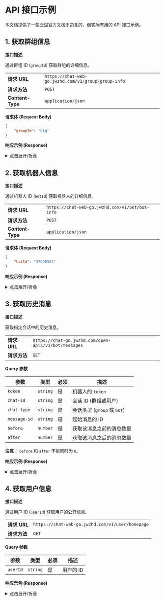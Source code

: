 # API 接口示例

本文档提供了一些云湖官方文档未包含的、但实际有用的 API 接口示例。

## 1. 获取群组信息

**接口描述**

通过群组 ID (`groupId`) 获取群组的详细信息。

|                  |                                                     |
| ---------------- | --------------------------------------------------- |
| **请求 URL**     | `https://chat-web-go.jwzhd.com/v1/group/group-info` |
| **请求方法**     | `POST`                                              |
| **Content-Type** | `application/json`                                  |

**请求体 (Request Body)**

```json
{
    "groupId": "big"
}
```

**响应示例 (Response)**

<details>
<summary>点击展开/折叠</summary>

```json
{
    "code": 1,
    "data": {
        "group": {
            "id": 1,
            "groupId": "big",
            "name": "全员群·(づ｡◕‿‿◕｡)づ",
            "introduction": "15亿用户总群\n新注册用户默认加入这个群，请不要刷屏发消息\n不想用全员群可以选择退群，退群后也可以重新加入\n玩机问题进对应手机群询问，不要在全员群询问\n\n在开始聊天前请阅读全员群规范: https://www.yhchat.com/c/p/796\n\n如有引导性消费或者不在正规平台进行交易的 请谨慎交易\n如有人称是本软件官方人员 请公开询问此群管理员或ID ",
            "createBy": "7058262",
            "createTime": 0,
            "avatarId": 32040,
            "avatarUrl": "https://chat-img.jwznb.com/622528d954723767f3ad265c8b7fa4b9.png",
            "headcount": 133290,
            "readHistory": 1,
            "category": "",
            "uri": "http://chat.jwznb.com:8888/open-apis/v1/bot/send?token=",
            "groupBotRel": {
                "id": 0,
                "groupId": "",
                "botId": "",
                "delFlag": 0,
                "createTime": 0,
                "updateTsime": 0,
                "bot": {
                    "id": 0,
                    "botId": "",
                    "nickname": "",
                    "nicknameId": 0,
                    "avatarId": 0,
                    "avatarUrl": "",
                    "token": "",
                    "link": "",
                    "introduction": "",
                    "createBy": "",
                    "createTime": 0,
                    "headcount": 0,
                    "private": 0,
                    "uri": "",
                    "checkChatInfoRecord": {
                        "id": 0,
                        "chatId": "",
                        "chatType": 0,
                        "checkWay": "",
                        "reason": "",
                        "status": 0,
                        "createTime": 0,
                        "updateTime": 0,
                        "delFlag": 0
                    }
                }
            },
            "checkChatInfoRecord": {
                "id": 1160,
                "chatId": "big",
                "chatType": 2,
                "checkWay": "",
                "reason": "",
                "status": 0,
                "createTime": 1670655084,
                "updateTime": 1760143228,
                "delFlag": 0
            }
        }
    },
    "msg": "success"
}
```

</details>

## 2. 获取机器人信息

**接口描述**

通过机器人 ID (`botId`) 获取机器人的详细信息。

|                  |                                                 |
| ---------------- | ----------------------------------------------- |
| **请求 URL**     | `https://chat-web-go.jwzhd.com/v1/bot/bot-info` |
| **请求方法**     | `POST`                                          |
| **Content-Type** | `application/json`                              |

**请求体 (Request Body)**

```json
{
    "botId": "37090343"
}
```

**响应示例 (Response)**

<details>
<summary>点击展开/折叠</summary>

```json
{
    "code": 1,
    "data": {
        "bot": {
            "id": 4066,
            "botId": "37090343",
            "nickname": "小学云bot",
            "nicknameId": 186474,
            "avatarId": 46831,
            "avatarUrl": "https://chat-img.jwznb.com/883830a9441c9c8a5df343f1b0a96970.png",
            "token": "",
            "link": "",
            "introduction": "使用koishi开发的云湖机器人",
            "createBy": "7756242",
            "createTime": 1756785691,
            "headcount": 1,
            "private": 0,
            "uri": "https://chat-go.jwzhd.com/open-apis/v1/bot/send?token=",
            "checkChatInfoRecord": {
                "id": 13142,
                "chatId": "37090343",
                "chatType": 3,
                "checkWay": "",
                "reason": "",
                "status": 0,
                "createTime": 1756785691,
                "updateTime": 0,
                "delFlag": 0
            }
        }
    },
    "msg": "success"
}
```

</details>

## 3. 获取历史消息

**接口描述**

获取指定会话中的历史消息。

|              |                                                       |
| ------------ | ----------------------------------------------------- |
| **请求 URL** | `https://chat-go.jwzhd.com/open-apis/v1/bot/messages` |
| **请求方法** | `GET`                                                 |

**Query 参数**

| 参数         | 类型     | 必须 | 描述                        |
| ------------ | -------- | ---- | --------------------------- |
| `token`      | `string` | 是   | 机器人的 `token`            |
| `chat-id`    | `string` | 是   | 会话 ID (群组或用户)        |
| `chat-type`  | `string` | 是   | 会话类型 (`group` 或 `bot`) |
| `message-id` | `string` | 是   | 起始消息的 ID               |
| `before`     | `number` | 是   | 获取该消息之前的消息数量    |
| `after`      | `number` | 是   | 获取该消息之后的消息数量    |

**注意：** `before` 和 `after` 不能同时为 `0`。

**响应示例 (Response)**

<details>
<summary>点击展开/折叠</summary>

```json
{
    "code": 1,
    "data": {
        "list": [
            {
                "msgId": "30e9dad15b5244f9a1465b4f6e7949d8",
                "senderId": "7756242",
                "contentType": "text",
                "content": { "text": "饿啊" },
                "sendTime": 1761136474991
            },
            {
                "msgId": "f8190054dde84502917c2e7d1f9deec0",
                "senderId": "7756242",
                "contentType": "text",
                "content": { "text": "找到了src" },
                "sendTime": 1761134603441
            }
        ],
        "total": 2
    },
    "msg": "success"
}
```

</details>

## 4. 获取用户信息

**接口描述**

通过用户 ID (`userId`) 获取用户的公开信息。

|              |                                                  |
| ------------ | ------------------------------------------------ |
| **请求 URL** | `https://chat-web-go.jwzhd.com/v1/user/homepage` |
| **请求方法** | `GET`                                            |

**Query 参数**

| 参数     | 类型     | 必须 | 描述      |
| -------- | -------- | ---- | --------- |
| `userId` | `string` | 是   | 用户的 ID |

**响应示例 (Response)**

<details>
<summary>点击展开/折叠</summary>

```json
{
    "code": 1,
    "data": {
        "user": {
            "userId": "7756242",
            "nickname": "小学不在这里哦",
            "avatarUrl": "https://chat-img.jwznb.com/5a350127fac2d72d66bdf02a03711889.png",
            "registerTime": 1756135685,
            "registerTimeText": "2025-08-25 23:28:05",
            "onLineDay": 5,
            "continuousOnLineDay": 3,
            "medals": [],
            "isVip": 0
        }
    },
    "msg": "success"
}
```

</details>
